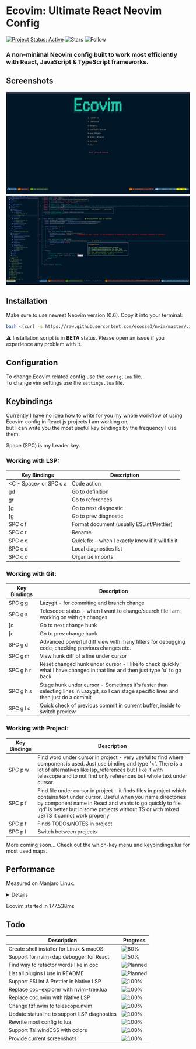 # Ecovim: Ultimate React Neovim Config

[![Project Status: Active](https://www.repostatus.org/badges/latest/active.svg)](https://www.repostatus.org/#active)
![Stars](https://img.shields.io/github/stars/ecosse3/nvim?label=%E2%AD%90%20Stars)
![Follow](https://img.shields.io/github/followers/ecosse3?label=Please%20follow%20%20to%20support%20my%20work&style=social)

### A non-minimal Neovim config built to work most efficiently with React, JavaScript & TypeScript frameworks.

## Screenshots

![Dashboard](./.screenshots/4-dashboard.png)
![Neovim](./.screenshots/4-main.png)

## Installation

Make sure to use newest Neovim version (0.6).
Copy it into your terminal:

```bash
bash <(curl -s https://raw.githubusercontent.com/ecosse3/nvim/master/.install/run.sh)
```

:warning: Installation script is in **BETA** status. Please open an issue if you experience any problem with it.

## Configuration

To change Ecovim related config use the `config.lua` file.\
To change vim settings use the `settings.lua` file.

## Keybindings

Currently I have no idea how to write for you my whole workflow of using Ecovim config in React.js projects I am working on,\
but I can write you the most useful key bindings by the frequency I use them.

Space (SPC) is my Leader key.

### Working with LSP:

| Key Bindings         | Description                                       |
|----------------------|---------------------------------------------------|
| <C - Space> or SPC c a | Code action                                       |
| gd                   | Go to definition                                  |
| gr                   | Go to references                                  |
| ]g                   | Go to next diagnostic                             |
| [g                   | Go to prev diagnostic                             |
| SPC c f              | Format document (usually ESLint/Prettier)         |
| SPC c r              | Rename                                            |
| SPC c q              | Quick fix - when I exactly know if it will fix it |
| SPC c d              | Local diagnostics list                            |
| SPC c o              | Organize imports                                  |


### Working with Git:

| Key Bindings | Description                                                                                                                              |
|--------------|------------------------------------------------------------------------------------------------------------------------------------------|
| SPC g g      | Lazygit - for commiting and branch change                                                                                                |
| SPC g s      | Telescope status - when I want to change/search file I am working on with git changes                                                    |
| ]c           | Go to next change hunk                                                                                                                   |
| [c           | Go to prev change hunk                                                                                                                   |
| SPC g d      | Advanced powerful diff view with many filters for debugging code, checking previous changes etc.                                         |
| SPC g m      | View hunk diff of a line under cursor                                                                                                    |
| SPC g h r    | Reset changed hunk under cursor - I like to check quickly what I have changed in that line and then just type 'u' to go back             |
| SPC g h s    | Stage hunk under cursor - Sometimes it's faster than selecting lines in Lazygit, so I can stage specific lines and then just do a commit |
| SPC g l c    | Quick check of previous commit in current buffer, <C-s> inside to switch preview                                                         |

### Working with Project:

| Key Bindings | Description                                                                                                                                                                                                                                                                             |
|--------------|-----------------------------------------------------------------------------------------------------------------------------------------------------------------------------------------------------------------------------------------------------------------------------------------|
| SPC p w      | Find word under cursor in project - very useful to find where component is used. Just use binding and type '<'. There is a lot of alternatives like lsp_references but I like it with telescope and to not find only references but whole text under cursor.                            |
| SPC p f      | Find file under cursor in project - it finds files in project which contains text under cursor. Useful when you name directories by component name in React and wants to go quickly to file. 'gd' is better but in some projects without TS or with mixed JS/TS it cannot work properly |
| SPC p t      | Finds TODOs/NOTES in project                                                                                                                                                                                                                                                            |
| SPC p l      | Switch between projects                                                                                                                                                                                                                                                                 |

More coming soon...
Check out the which-key menu and keybindings.lua for most used maps.

## Performance

Measured on Manjaro Linux.

<details>

| Module                           | Total (ms) | Load time (ms) |
|----------------------------------|------------|----------------|
| nightfly.vim                     | 052.1      | 001.532        |
| fix_cursorhold_nvim.vim          | 064.55     | 000.054        |
| bufferline.vim                   | 069.33     | 004.682        |
| dashboard.vim                    | 069.67     | 000.201        |
| diffview.vim                     | 070.86     | 001.084        |
| emmet.vim                        | 072.67     | 001.705        |
| filetype.nvim                    | 072.80     | 000.020        |
| galaxyline.vim                   | 073.04     | 000.147        |
| glow.lua                         | 073.20     | 000.031        |
| indent_blankline.vim             | 073.82     | 000.519        |
| lightspeed.vim                   | 074.99     | 001.057        |
| trouble.vim                      | 075.18     | 000.082        |
| lspsaga.vim                      | 075.45     | 000.145        |
| colorizer.vim                    | 075.62     | 000.033        |
| nvim-gps.vim                     | 077.13     | 001.424        |
| nvim-lsp-installer.vim           | 077.33     | 000.093        |
| lspconfig.vim                    | 077.51     | 000.073        |
| toggleterm.vim                   | 077.66     | 000.035        |
| nvim-tree.lua                    | 077.84     | 000.061        |
| nvim-treesitter.vim              | 078.47     | 000.557        |
| rainbow.vim                      | 078.71     | 000.140        |
| nvim-web-devicons.vim            | 078.85     | 000.033        |
| ts_context_commentstring.vim     | 108.5      | 000.100        |
| nvim-treesitter-textobjects.vim  | 109.97     | 000.651        |
| nvim-treesitter-textsubjects.vim | 110.8      | 000.218        |
| packer.nvim                      | 111.0      | 032.088        |
| plenary.vim                      | 111.1      | 000.044        |
| splitjoin.vim                    | 113.4      | 002.174        |
| switch.vim                       | 113.8      | 000.297        |
| telescope.vim                    | 114.1      | 000.134        |
| todo-comments.nvim               | 114.310    | 000.028        |
| codepainter.vim                  | 114.724    | 000.297        |
| easy_align.vim                   | 114.966    | 000.146        |
| vimsnippets.vim                  | 115.144    | 000.031        |
| speeddating.vim                  | 115.715    | 000.483        |
| surround.vim                     | 116.206    | 000.378        |
| table-mode.vim                   | 116.954    | 000.636        |
| visual-multi.vim                 | 119.744    | 002.680        |
| cmp_nvim_ultisnips.lua           | 121.151    | 000.920        |
| which-key.nvim                   | 126.094    | 000.021        |
| dashboard.vim                    | 151.122    | 000.483        |

</details>

Ecovim started in 177.538ms

## Todo

| Description                                  | Progress                                                           |
|----------------------------------------------|--------------------------------------------------------------------|
| Create shell installer for Linux & macOS     | ![80%](https://progress-bar.dev/80/?title=progress)                |
| Support for nvim-dap debugger for React      | ![50%](https://progress-bar.dev/50/?title=progress)                |
| Find way to refactor words like in coc       | ![Planned](https://progress-bar.dev/0/?title=planned&color=b8860b) |
| List all plugins I use in README             | ![Planned](https://progress-bar.dev/0/?title=planned&color=b8860b) |
| Support ESLint & Prettier in Native LSP      | ![100%](https://progress-bar.dev/100/?title=done&color=555555)     |
| Replace coc-explorer with nvim-tree.lua      | ![100%](https://progress-bar.dev/100/?title=done&color=555555)     |
| Replace coc.nvim with Native LSP             | ![100%](https://progress-bar.dev/100/?title=done&color=555555)     |
| Change fzf.nvim to telescope.nvim            | ![100%](https://progress-bar.dev/100/?title=done&color=555555)     |
| Update statusline to support LSP diagnostics | ![100%](https://progress-bar.dev/100/?title=done&color=555555)     |
| Rewrite most config to lua                   | ![100%](https://progress-bar.dev/100/?title=done&color=555555)     |
| Support TailwindCSS with colors              | ![100%](https://progress-bar.dev/100/?title=done&color=555555)     |
| Provide current screenshots                  | ![100%](https://progress-bar.dev/100/?title=done&color=555555)     |

